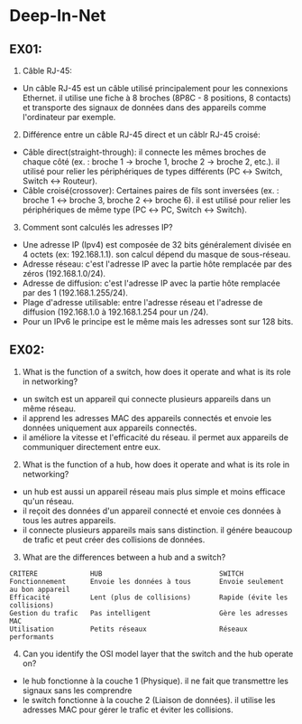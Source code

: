 # Deep-In-Net

## EX01:
1) Câble RJ-45:
- Un câble RJ-45 est un câble utilisé principalement pour les connexions Ethernet. il utilise une fiche à 8 broches (8P8C - 8 positions, 8 contacts) et transporte des signaux de données dans des appareils comme l'ordinateur par exemple.
2) Différence entre un câble RJ-45 direct et un câblr RJ-45 croisé:
- Câble direct(straight-through): il connecte les mêmes broches de chaque côté (ex. : broche 1 → broche 1, broche 2 → broche 2, etc.). il utilisé pour relier les périphériques de types différents (PC ↔ Switch, Switch ↔ Routeur).
- Câble croisé(crossover): Certaines paires de fils sont inversées (ex. : broche 1 ↔ broche 3, broche 2 ↔ broche 6). il est utilisé pour relier les périphériques de même type (PC ↔ PC, Switch ↔ Switch). 
3) Comment sont calculés les adresses IP?
- Une adresse IP (Ipv4) est composée de 32 bits généralement divisée en 4 octets (ex: 192.168.1.1). son calcul dépend du masque de sous-réseau.
- Adresse réseau: c'est l'adresse IP avec la partie hôte remplacée par des zéros (192.168.1.0/24).
- Adresse de diffusion: c'est l'adresse IP avec la partie hôte remplacée par des 1 (192.168.1.255/24).
- Plage d'adresse utilisable: entre l'adresse réseau et l'adresse de diffusion (192.168.1.0 à 192.168.1.254 pour un /24).
- Pour un IPv6 le principe est le même mais les adresses sont sur 128 bits.

## EX02:
1) What is the function of a switch, how does it operate and what is its role in networking?
- un switch est un appareil qui connecte plusieurs appareils dans un même réseau.
- il apprend les adresses MAC des appareils connectés et envoie les données uniquement aux appareils connectés.
- il améliore la vitesse et l'efficacité du réseau. il permet aux appareils de communiquer directement entre eux.

2) What is the function of a hub, how does it operate and what is its role in networking?
- un hub est aussi un appareil réseau mais plus simple et moins efficace qu'un réseau.
- il reçoit des données d'un appareil connecté et envoie ces données à tous les autres appareils.
- il connecte plusieurs appareils mais sans distinction. il génére beaucoup de trafic et peut créer des collisions de données.

3) What are the differences between a hub and a switch?
```
CRITERE             HUB                             SWITCH
Fonctionnement      Envoie les données à tous       Envoie seulement au bon appareil
Efficacité          Lent (plus de collisions)	    Rapide (évite les collisions)
Gestion du trafic	Pas intelligent                 Gère les adresses MAC
Utilisation	        Petits réseaux                  Réseaux performants
```

4) Can you identify the OSI model layer that the switch and the hub operate on?
- le hub fonctionne à la couche 1 (Physique). il ne fait que transmettre les signaux sans les comprendre
- le switch fonctionne à la couche 2 (Liaison de données). il utilise les adresses MAC pour gérer le trafic et éviter les collisions.